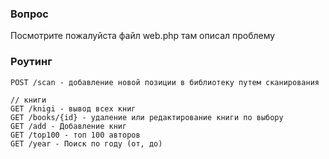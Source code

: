 ### Вопрос
Посмотрите пожалуйста файл web.php там описал проблему



### Роутинг
```
POST /scan - добавление новой позиции в библиотеку путем сканирования

// книги
GET /knigi - вывод всех книг
GET /books/{id} - удаление или редактирование книги по выбору
GET /add - Добавление книг  
GET /top100 - топ 100 авторов
GET /year - Поиск по году (от, до)


```
